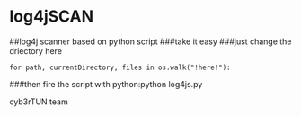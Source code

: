 # log4jSCAN
##log4j scanner based on python script
###take it easy
###just change the driectory here
```
for path, currentDirectory, files in os.walk("!here!"):
```
###then fire the script with python:python log4js.py

[^note]:
cyb3rTUN team


